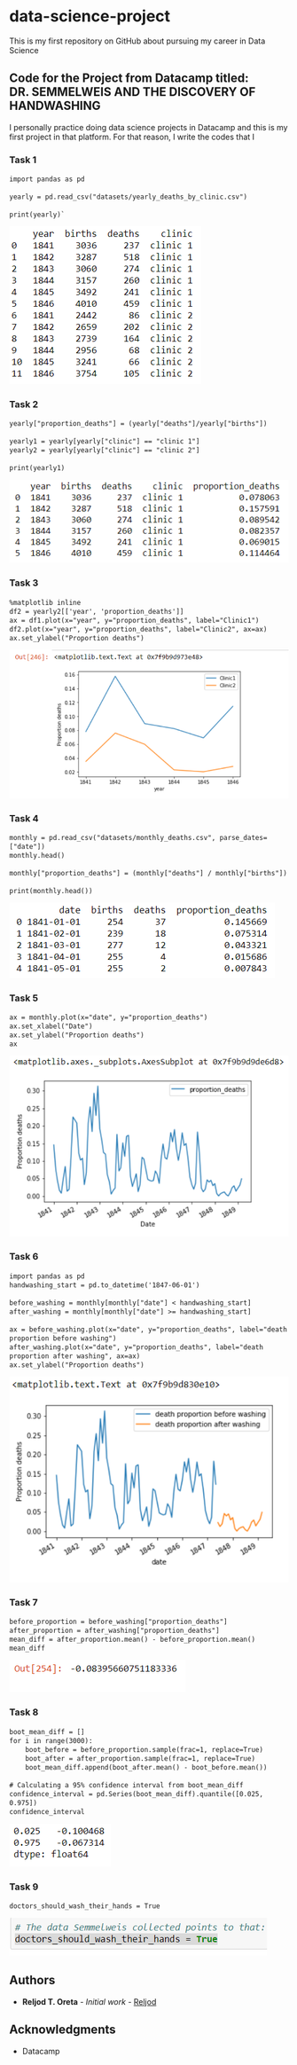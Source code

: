 # data-science-project

This is my first repository on GitHub about pursuing my career in Data Science

## Code for the Project from Datacamp titled:<br>DR. SEMMELWEIS AND THE DISCOVERY OF HANDWASHING

I personally practice doing data science projects in Datacamp and this is my first project in that platform.
For that reason, I write the codes that I 

### Task 1

```
import pandas as pd

yearly = pd.read_csv("datasets/yearly_deaths_by_clinic.csv")

print(yearly)`
```
![image](https://github.com/Reljod/data-science-project/blob/master/yearly.png)

### Task 2

```
yearly["proportion_deaths"] = (yearly["deaths"]/yearly["births"])

yearly1 = yearly[yearly["clinic"] == "clinic 1"]
yearly2 = yearly[yearly["clinic"] == "clinic 2"]

print(yearly1)
```
![image](https://github.com/Reljod/data-science-project/blob/master/yearly1.png)

### Task 3

```
%matplotlib inline
df2 = yearly2[['year', 'proportion_deaths']]
ax = df1.plot(x="year", y="proportion_deaths", label="Clinic1")
df2.plot(x="year", y="proportion_deaths", label="Clinic2", ax=ax)
ax.set_ylabel("Proportion deaths")
```
![image](https://github.com/Reljod/data-science-project/blob/master/clinic.png)

### Task 4

```
monthly = pd.read_csv("datasets/monthly_deaths.csv", parse_dates=["date"])
monthly.head()

monthly["proportion_deaths"] = (monthly["deaths"] / monthly["births"])

print(monthly.head())
```
![image](https://github.com/Reljod/data-science-project/blob/master/monthlyhead.png)

### Task 5

```
ax = monthly.plot(x="date", y="proportion_deaths")
ax.set_xlabel("Date")
ax.set_ylabel("Proportion deaths")
ax
```
![image](https://github.com/Reljod/data-science-project/blob/master/ax.png)

### Task 6

```
import pandas as pd
handwashing_start = pd.to_datetime('1847-06-01')

before_washing = monthly[monthly["date"] < handwashing_start]
after_washing = monthly[monthly["date"] >= handwashing_start] 

ax = before_washing.plot(x="date", y="proportion_deaths", label="death proportion before washing")
after_washing.plot(x="date", y="proportion_deaths", label="death proportion after washing", ax=ax)
ax.set_ylabel("Proportion deaths")
```
![image](https://github.com/Reljod/data-science-project/blob/master/ax2.png)

### Task 7

```
before_proportion = before_washing["proportion_deaths"]
after_proportion = after_washing["proportion_deaths"]
mean_diff = after_proportion.mean() - before_proportion.mean()
mean_diff
```
![image](https://github.com/Reljod/data-science-project/blob/master/mean_diff.png)

### Task 8

```
boot_mean_diff = []
for i in range(3000):
    boot_before = before_proportion.sample(frac=1, replace=True)
    boot_after = after_proportion.sample(frac=1, replace=True)
    boot_mean_diff.append(boot_after.mean() - boot_before.mean())

# Calculating a 95% confidence interval from boot_mean_diff 
confidence_interval = pd.Series(boot_mean_diff).quantile([0.025, 0.975])
confidence_interval
```
![image](https://github.com/Reljod/data-science-project/blob/master/confidence.png)

### Task 9

```
doctors_should_wash_their_hands = True
```
![image](https://github.com/Reljod/data-science-project/blob/master/true.png)
 

## Authors

* **Reljod T. Oreta** - *Initial work* - [Reljod](https://github.com/Reljod)

## Acknowledgments

* Datacamp


